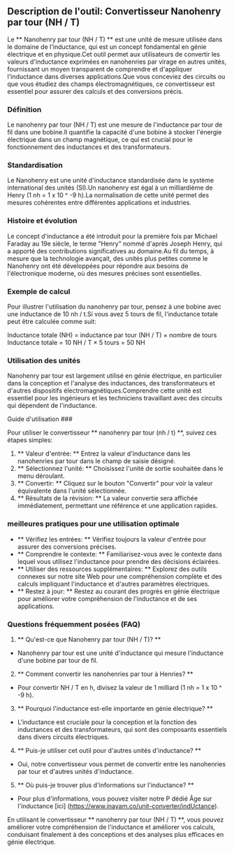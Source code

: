 ## Description de l'outil: Convertisseur Nanohenry par tour (NH / T)

Le ** Nanohenry par tour (NH / T) ** est une unité de mesure utilisée dans le domaine de l'inductance, qui est un concept fondamental en génie électrique et en physique.Cet outil permet aux utilisateurs de convertir les valeurs d'inductance exprimées en nanohenries par virage en autres unités, fournissant un moyen transparent de comprendre et d'appliquer l'inductance dans diverses applications.Que vous conceviez des circuits ou que vous étudiez des champs électromagnétiques, ce convertisseur est essentiel pour assurer des calculs et des conversions précis.

### Définition

Le nanohenry par tour (NH / T) est une mesure de l'inductance par tour de fil dans une bobine.Il quantifie la capacité d'une bobine à stocker l'énergie électrique dans un champ magnétique, ce qui est crucial pour le fonctionnement des inductances et des transformateurs.

### Standardisation

Le Nanohenry est une unité d'inductance standardisée dans le système international des unités (SI).Un nanohenry est égal à un milliardième de Henry (1 nh = 1 x 10 ^ -9 h).La normalisation de cette unité permet des mesures cohérentes entre différentes applications et industries.

### Histoire et évolution

Le concept d'inductance a été introduit pour la première fois par Michael Faraday au 19e siècle, le terme "Henry" nommé d'après Joseph Henry, qui a apporté des contributions significatives au domaine.Au fil du temps, à mesure que la technologie avançait, des unités plus petites comme le Nanohenry ont été développées pour répondre aux besoins de l'électronique moderne, où des mesures précises sont essentielles.

### Exemple de calcul

Pour illustrer l'utilisation du nanohenry par tour, pensez à une bobine avec une inductance de 10 nh / t.Si vous avez 5 tours de fil, l'inductance totale peut être calculée comme suit:

Inductance totale (NH) = inductance par tour (NH / T) × nombre de tours
Inductance totale = 10 NH / T × 5 tours = 50 NH

### Utilisation des unités

Nanohenry par tour est largement utilisé en génie électrique, en particulier dans la conception et l'analyse des inductances, des transformateurs et d'autres dispositifs électromagnétiques.Comprendre cette unité est essentiel pour les ingénieurs et les techniciens travaillant avec des circuits qui dépendent de l'inductance.

Guide d'utilisation ###

Pour utiliser le convertisseur ** nanohenry par tour (nh / t) **, suivez ces étapes simples:

1. ** Valeur d'entrée: ** Entrez la valeur d'inductance dans les nanohenries par tour dans le champ de saisie désigné.
2. ** Sélectionnez l'unité: ** Choisissez l'unité de sortie souhaitée dans le menu déroulant.
3. ** Convertir: ** Cliquez sur le bouton "Convertir" pour voir la valeur équivalente dans l'unité sélectionnée.
4. ** Résultats de la révision: ** La valeur convertie sera affichée immédiatement, permettant une référence et une application rapides.

### meilleures pratiques pour une utilisation optimale

- ** Vérifiez les entrées: ** Vérifiez toujours la valeur d'entrée pour assurer des conversions précises.
- ** Comprendre le contexte: ** Familiarisez-vous avec le contexte dans lequel vous utilisez l'inductance pour prendre des décisions éclairées.
- ** Utiliser des ressources supplémentaires: ** Explorez des outils connexes sur notre site Web pour une compréhension complète et des calculs impliquant l'inductance et d'autres paramètres électriques.
- ** Restez à jour: ** Restez au courant des progrès en génie électrique pour améliorer votre compréhension de l'inductance et de ses applications.

### Questions fréquemment posées (FAQ)

1. ** Qu'est-ce que Nanohenry par tour (NH / T)? **
- Nanohenry par tour est une unité d'inductance qui mesure l'inductance d'une bobine par tour de fil.

2. ** Comment convertir les nanohenries par tour à Henries? **
- Pour convertir NH / T en h, divisez la valeur de 1 milliard (1 nh = 1 x 10 ^ -9 h).

3. ** Pourquoi l'inductance est-elle importante en génie électrique? **
- L'inductance est cruciale pour la conception et la fonction des inductances et des transformateurs, qui sont des composants essentiels dans divers circuits électriques.

4. ** Puis-je utiliser cet outil pour d'autres unités d'inductance? **
- Oui, notre convertisseur vous permet de convertir entre les nanohenries par tour et d'autres unités d'inductance.

5. ** Où puis-je trouver plus d'informations sur l'inductance? **
- Pour plus d'informations, vous pouvez visiter notre P dédié Âge sur l'inductance [ici] (https://www.inayam.co/unit-converter/indUctance).

En utilisant le convertisseur ** nanohenry par tour (NH / T) **, vous pouvez améliorer votre compréhension de l'inductance et améliorer vos calculs, conduisant finalement à des conceptions et des analyses plus efficaces en génie électrique.